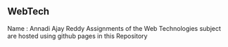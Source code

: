 ## WebTech

Name : Annadi Ajay Reddy
Assignments of the Web Technologies subject are hosted using github pages in this Repository

